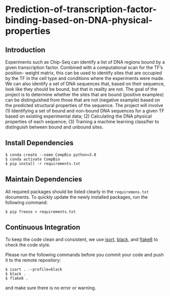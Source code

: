 # Prediction-of-transcription-factor-binding-based-on-DNA-physical-properties

## Introduction
Experiments such as Chip-Seq can identify a list of DNA regions bound by a given
transcription factor. Combined with a computational scan for the TF’s position-
weight matrix, this can be used to identify sites that are occupied by the TF in the
cell type and conditions where the experiments were made. We can also identify a
set of DNA sequences that, based on their sequence, look like they should be bound,
but that in reality are not. The goal of the project is to determine whether the sites
that are bound (positive examples) can be distinguished from those that are not
(negative example) based on the predicted structural properties of the sequence.
The project will involve (1) Identifying a set of bound and non-bound DNA
sequences for a given TF based on existing experimental data; (2) Calculating the
DNA physical properties of each sequence; (3) Training a machine learning classifier
to distinguish between bound and unbound sites.

## Install Dependencies
``` Shell
$ conda create --name CompBio python=3.8
$ conda activate CompBio
$ pip install -r requirements.txt
```


## Maintain Dependencies
All required packages should be listed clearly in the `requiremens.txt` documents.
To quickly update the newly installed packages, run the following command:
``` Shell
$ pip freeze > requirements.txt
```


## Continuous Integration
To keep the code clean and consistent, we use [isort](https://pycqa.github.io/isort/), [black](https://github.com/psf/black), and [flake8](https://flake8.pycqa.org/en/latest/) to check the code style.

Please run the following commands before you commit your code and push it to the remote repository:
```Shell
$ isort . --profile=black
$ black .
$ flake8 .
```
and make sure there is no error or warning.
